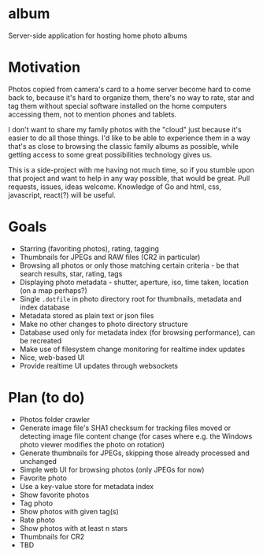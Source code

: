 # album
Server-side application for hosting home photo albums

# Motivation

Photos copied from camera's card to a home server become hard to come back to, because it's hard to organize them, there's no way to rate, star and tag them without special software installed on the home computers accessing them, not to mention phones and tablets.

I don't want to share my family photos with the "cloud" just because it's easier to do all those things. I'd like to be able to experience them in a way that's as close to browsing the classic family albums as possible, while getting access to some great possibilities technology gives us.

This is a side-project with me having not much time, so if you stumble upon that project and want to help in any way possible, that would be great. Pull requests, issues, ideas welcome. Knowledge of Go and html, css, javascript, react(?) will be useful.

# Goals

- Starring (favoriting photos), rating, tagging
- Thumbnails for JPEGs and RAW files (CR2 in particular)
- Browsing all photos or only those matching certain criteria - be that search results, star, rating, tags
- Displaying photo metadata - shutter, aperture, iso, time taken, location (on a map perhaps?)
- Single `.dotfile` in photo directory root for thumbnails, metadata and index database
- Metadata stored as plain text or json files
- Make no other changes to photo directory structure
- Database used only for metadata index (for browsing performance), can be recreated
- Make use of filesystem change monitoring for realtime index updates
- Nice, web-based UI
- Provide realtime UI updates through websockets

# Plan (to do)

- Photos folder crawler
- Generate image file's SHA1 checksum for tracking files moved or detecting image file content change (for cases where e.g. the Windows photo viewer modifies the photo on rotation)
- Generate thumbnails for JPEGs, skipping those already processed and unchanged
- Simple web UI for browsing photos (only JPEGs for now)
- Favorite photo
- Use a key-value store for metadata index
- Show favorite photos
- Tag photo
- Show photos with given tag(s)
- Rate photo
- Show photos with at least n stars
- Thumbnails for CR2
- TBD
